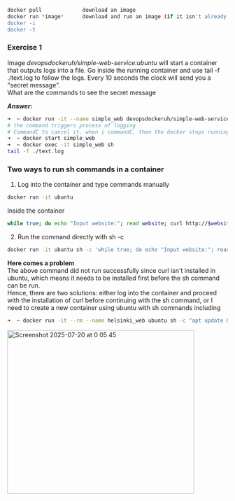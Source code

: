 ```bash
docker pull             download an image
docker run *image*      download and run an image (if it isn't already downloaded in the local machine)
docker -i
docker -t
```
### Exercise 1
Image _devopsdockeruh/simple-web-service:ubuntu_ will start a container that outputs logs into a file. Go inside the running container and use tail -f ./text.log to follow the logs. Every 10 seconds the clock will send you a "secret message".  
What are the commands to see the secret message

***Answer:***
```bash
➜  ~ docker run -it --name simple_web devopsdockeruh/simple-web-service:ubuntu
# the command triggers process of logging
# CommandC to cancel it. when i commandC, then the docker stops running as well. I need to restartir again
➜  ~ docker start simple_web
➜  ~ docker exec -it simple_web sh
tail -f ./text.log
```

### Two ways to run sh commands in a container

1. Log into the container and type commands manually
```bash
docker run -it ubuntu
```
Inside the container
```sh
while true; do echo "Input website:"; read website; curl http://$website; done
```
2. Run the command directly with sh -c
```bash
docker run -it ubuntu sh -c 'while true; do echo "Input website:"; read website; curl http://\$website; done'
```
**Here comes a problem**  
  The above command did not run successfully since curl isn't installed in ubuntu, which means it needs to be installed first before the sh command can be run.  
  Hence, there are two solutions: either log into the container and proceed with the installation of curl before continuing with the sh command, or I need to create a new container using ubuntu with sh commands including 
```bash
➜  ~ docker run -it --rm --name helsinki_web ubuntu sh -c "apt update && apt install -y curl && while true; do echo 'Input website:'; read website; echo 'Searching..'; sleep 1; curl http://\$website; done"
```
<img width="427" height="374" alt="Screenshot 2025-07-20 at 0 05 45" src="https://github.com/user-attachments/assets/d416d01a-19a7-443e-b865-88e5dc32d272" />
